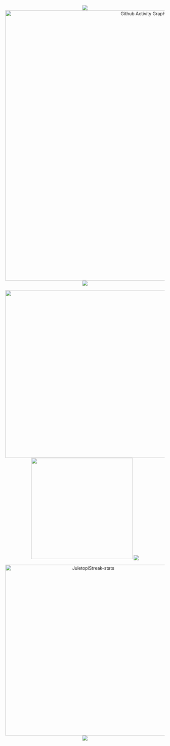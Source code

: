 <div align="center">

<img align="center" src="https://capsule-render.vercel.app/api?type=rect&color=00beff&height=3&section=header&%20render" />
  
<picture>
  <source media="(prefers-color-scheme: dark)" srcset="https://activity-graph.herokuapp.com/graph?username=tembleking&bg_color=22272e&hide_border=true&custom_title=Contribution%20Graph&area=true&area_color=00beff&title_color=00beff&line=00beff&point=00beff&theme=high-contrast">
  <img align="center" alt="Github Activity Graph" src="https://activity-graph.herokuapp.com/graph?username=tembleking&bg_color=ffffff&hide_border=true&custom_title=Contribution%20Graph&area=true&area_color=00beff&title_color=00beff&color=000000&line=00beff&point=00beff&theme=high-contrast" width="855" />
</picture>
  
<img align="center" src="https://capsule-render.vercel.app/api?type=rect&color=00beff&height=3&section=header&%20render" />
<p></p>
<img src="https://github-readme-stats.vercel.app/api?username=tembleking&show_icons=true&count_private=true&include_all_commits=true&theme=codeSTACKr&title_color=00beff&icon_color=00beff&border_color=00beff&bg_color=22272e" width="530" />

<img src="https://github-readme-stats.vercel.app/api/top-langs/?username=tembleking&layout=compact&langs_count=7&theme=codeSTACKr&title_color=00beff&icon_color=00beff&border_color=00beff&bg_color=22272e" width="320" />

<img align="center" src="https://capsule-render.vercel.app/api?type=rect&color=00beff&height=3&section=header&%20render" />
<p></p>
<img src="https://github-readme-streak-stats.herokuapp.com/?user=tembleking&theme=dark&stroke=00beff&ring=00beff&currStreakNum=ffffff&fire=eaa532&currStreakLabel=eaa532&border=00beff&background=22272e" width="540" alt="JuletopiStreak-stats">

<img align="center" src="https://capsule-render.vercel.app/api?type=rect&color=00beff&height=3&section=header&%20render" />

</div>

<!--
**tembleking/tembleking** is a ✨ _special_ ✨ repository because its `README.md` (this file) appears on your GitHub profile.

Here are some ideas to get you started:

- 🔭 I’m currently working on ...
- 🌱 I’m currently learning ...
- 👯 I’m looking to collaborate on ...
- 🤔 I’m looking for help with ...
- 💬 Ask me about ...
- 📫 How to reach me: ...
- 😄 Pronouns: ...
- ⚡ Fun fact: ...
-->
